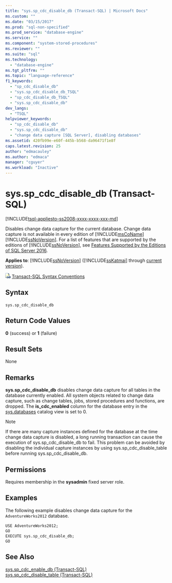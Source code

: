 ```yaml
---
title: "sys.sp_cdc_disable_db (Transact-SQL) | Microsoft Docs"
ms.custom: ""
ms.date: "03/15/2017"
ms.prod: "sql-non-specified"
ms.prod_service: "database-engine"
ms.service: ""
ms.component: "system-stored-procedures"
ms.reviewer: ""
ms.suite: "sql"
ms.technology: 
  - "database-engine"
ms.tgt_pltfrm: ""
ms.topic: "language-reference"
f1_keywords: 
  - "sp_cdc_disable_db"
  - "sys.sp_cdc_disable_db_TSQL"
  - "sp_cdc_disable_db_TSQL"
  - "sys.sp_cdc_disable_db"
dev_langs: 
  - "TSQL"
helpviewer_keywords: 
  - "sp_cdc_disable_db"
  - "sys.sp_cdc_disable_db"
  - "change data capture [SQL Server], disabling databases"
ms.assetid: 420fb99e-e60f-445b-b568-da96471f1e8f
caps.latest.revision: 25
author: "edmacauley"
ms.author: "edmaca"
manager: "cguyer"
ms.workload: "Inactive"
---
```

# sys.sp_cdc_disable_db (Transact-SQL)
[!INCLUDE[tsql-appliesto-ss2008-xxxx-xxxx-xxx-md](../../includes/tsql-appliesto-ss2008-xxxx-xxxx-xxx-md.md)]

  Disables change data capture for the current database. Change data capture is not available in every edition of [!INCLUDE[msCoName](../../includes/msconame-md.md)][!INCLUDE[ssNoVersion](../../includes/ssnoversion-md.md)]. For a list of features that are supported by the editions of [!INCLUDE[ssNoVersion](../../includes/ssnoversion-md.md)], see [Features Supported by the Editions of SQL Server 2016](~/sql-server/editions-and-supported-features-for-sql-server-2016.md).  
  
**Applies to**: [!INCLUDE[ssNoVersion](../../includes/ssnoversion-md.md)] ([!INCLUDE[ssKatmai](../../includes/sskatmai-md.md)] through [current version](http://go.microsoft.com/fwlink/p/?LinkId=299658)).  
  
 ![Topic link icon](../../database-engine/configure-windows/media/topic-link.gif "Topic link icon") [Transact-SQL Syntax Conventions](../../t-sql/language-elements/transact-sql-syntax-conventions-transact-sql.md)  
  
## Syntax  
  
```tsql  
sys.sp_cdc_disable_db  
```  
  
## Return Code Values  
 **0** (success) or **1** (failure)  
  
## Result Sets  
 None  
  
## Remarks  
 **sys.sp_cdc_disable_db** disables change data capture for all tables in the database currently enabled. All system objects related to change data capture, such as change tables, jobs, stored procedures and functions, are dropped. The **is_cdc_enabled** column for the database entry in the [sys.databases](../../relational-databases/system-catalog-views/sys-databases-transact-sql.md) catalog view is set to 0.  
  
> [!NOTE]  
>  If there are many capture instances defined for the database at the time change data capture is disabled, a long running transaction can cause the execution of sys.sp_cdc_disable_db to fail. This problem can be avoided by disabling the individual capture instances by using sys.sp_cdc_disable_table before running sys.sp_cdc_disable_db.  
  
## Permissions  
 Requires membership in the **sysadmin** fixed server role.  
  
## Examples  
 The following example disables change data capture for the `AdventureWorks2012` database.  
  
```t-sql  
USE AdventureWorks2012;  
GO  
EXECUTE sys.sp_cdc_disable_db;  
GO  
```  
  
## See Also  
 [sys.sp_cdc_enable_db &#40;Transact-SQL&#41;](../../relational-databases/system-stored-procedures/sys-sp-cdc-enable-db-transact-sql.md)   
 [sys.sp_cdc_disable_table &#40;Transact-SQL&#41;](../../relational-databases/system-stored-procedures/sys-sp-cdc-disable-table-transact-sql.md)  
  
  
